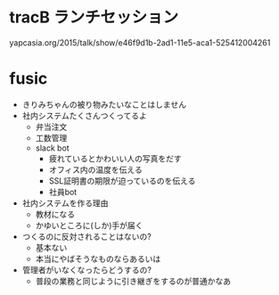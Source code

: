 # tracB ランチセッション

yapcasia.org/2015/talk/show/e46f9d1b-2ad1-11e5-aca1-525412004261

# fusic

- きりみちゃんの被り物みたいなことはしません
- 社内システムたくさんつくってるよ
  - 弁当注文
  - 工数管理
  - slack bot
    - 疲れているとかわいい人の写真をだす
    - オフィス内の温度を伝える
    - SSL証明書の期限が迫っているのを伝える
    - 社員bot
- 社内システムを作る理由
  - 教材になる
  - かゆいところに(しか)手が届く
- つくるのに反対されることはないの?
  - 基本ない
  - 本当にやばそうなものならあるいは
- 管理者がいなくなったらどうするの?
  - 普段の業務と同じように引き継ぎをするのが普通かなあ

